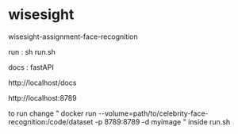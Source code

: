 # wisesight
wisesight-assignment-face-recognition


run : 
sh run.sh

docs : fastAPI

http://localhost/docs

http://localhost:8789


to run change 
" docker run --volume=path/to/celebrity-face-recognition:/code/dataset -p 8789:8789 -d myimage " inside run.sh
